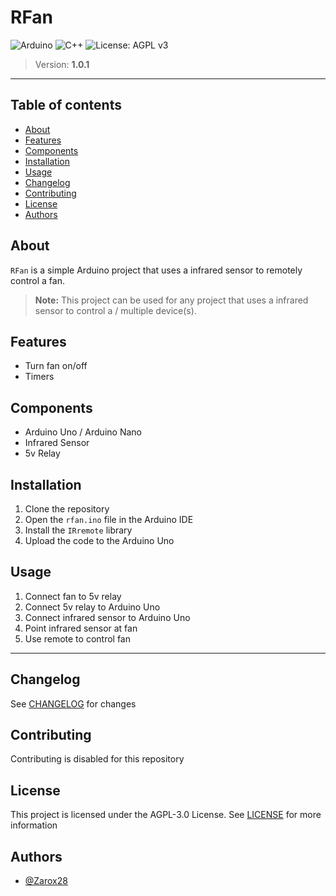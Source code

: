 # RFan

![Arduino](https://img.shields.io/badge/-Arduino-00979D?style=for-the-badge&logo=Arduino&logoColor=white) ![C++](https://img.shields.io/badge/c++-%2300599C.svg?style=for-the-badge&logo=c%2B%2B&logoColor=white) ![License: AGPL v3](https://img.shields.io/badge/License-AGPL_v3-blue.svg?style=for-the-badge)

> Version: **1.0.1**

---

## Table of contents

- [About](#about)
- [Features](#features)
- [Components](#components)
- [Installation](#installation)
- [Usage](#usage)
- [Changelog](#changelog)
- [Contributing](#contributing)
- [License](#license)
- [Authors](#authors)

## About

`RFan` is a simple Arduino project that uses a infrared sensor to remotely control a fan.

> **Note:** This project can be used for any project that uses a infrared sensor to control a / multiple device(s).

## Features

- Turn fan on/off
- Timers

## Components

- Arduino Uno / Arduino Nano
- Infrared Sensor
- 5v Relay

## Installation

1. Clone the repository
2. Open the `rfan.ino` file in the Arduino IDE
3. Install the `IRremote` library
4. Upload the code to the Arduino Uno

## Usage

1. Connect fan to 5v relay
2. Connect 5v relay to Arduino Uno
3. Connect infrared sensor to Arduino Uno
4. Point infrared sensor at fan
5. Use remote to control fan

---

## Changelog

See [CHANGELOG](CHANGELOG.md) for changes

## Contributing

Contributing is disabled for this repository

## License

This project is licensed under the AGPL-3.0 License. See [LICENSE](LICENSE.md) for more information

## Authors

- [@Zarox28](https://github.com/Zarox28)